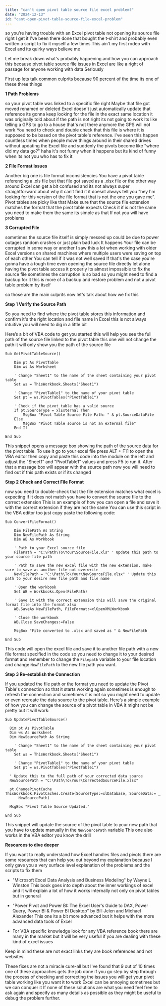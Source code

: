 ```yaml
---
title: "can't open pivot table source file excel problem?"
date: "2024-12-13"
id: "cant-open-pivot-table-source-file-excel-problem"
---
```


so you’re having trouble with an Excel pivot table not opening its source file right I get it I've been there done that bought the t-shirt and probably even written a script to fix it myself a few times This ain't my first rodeo with Excel and its quirky ways believe me

Let me break down what's probably happening and how you can approach this because pivot table source file issues in Excel are like a right of passage for anyone working with data Seriously

First up lets talk common culprits because 90 percent of the time its one of these three things

**1 Path Problems**

 so your pivot table was linked to a specific file right Maybe that file got moved renamed or deleted Excel doesn't just automatically update that reference its gonna keep looking for the file in the exact same location it was originally told about if the path is not right its not going to work Its like telling a GPS to go to a house that's not there anymore the GPS will not work You need to check and double check that this file is where it is supposed to be based on the pivot table's reference. I've seen this happen countless times when people move things around in their shared drives without updating the Excel file and suddenly the pivots become like "where did my data go?" haha it's not funny when it happens but its kind of funny when its not you who has to fix it

**2 File Format Issues**

Another big one is file format inconsistencies You have a pivot table referencing a .xls file but that file got saved as a .xlsx file or the other way around Excel can get a bit confused and its not always super straightforward about why it can’t find it it doesnt always tell you "hey I'm looking for this version of the file format that is not the one you gave me". Pivot tables are picky like that Make sure that the source file extension matches the format that the pivot table expects Check it if is not the same you need to make them the same its simple as that If not you will have problems

**3 Corrupted File**

sometimes the source file itself is simply messed up could be due to power outages random crashes or just plain bad luck It happens Your file can be corrupted in some way or another I saw this a lot when working with older Excel versions on shared machines where multiple users were saving on top of each other You can tell if it was not well saved If that's the case you're gonna have a tough time even opening the source file directly let alone having the pivot table access it properly Its almost impossible to fix the source file sometimes the corruption is so bad so you might need to find a backup for it this is more of a backup and restore problem and not a pivot table problem by itself

 so those are the main culprits now let's talk about how we fix this

**Step 1 Verify the Source Path**

So you need to find where the pivot table stores this information and confirm it's the right location and file name In Excel this is not always intuitive you will need to dig in a little bit

Here’s a bit of VBA code to get you started this will help you see the full path of the source file linked to the pivot table this one will not change the path it will only show you the path of the source file

```vba
Sub GetPivotTableSource()

    Dim pt As PivotTable
    Dim ws As Worksheet

    ' Change "Sheet1" to the name of the sheet containing your pivot table
    Set ws = ThisWorkbook.Sheets("Sheet1")

    ' Change "PivotTable1" to the name of your pivot table
    Set pt = ws.PivotTables("PivotTable1")

    ' Check if the pivot table has a valid source
    If pt.SourceType = xlExternal Then
        MsgBox "Pivot Table Source File Path: " & pt.SourceDataFile
    Else
        MsgBox "Pivot Table source is not an external file"
    End If

End Sub
```

This snippet opens a message box showing the path of the source data for the pivot table. To use it go to your excel file press ALT + F11 to open the VBA editor then copy and paste this code into the module on the left and adjust the "Sheet1" and "PivotTable1" values and press F5 to run it. After that a message box will appear with the source path now you will need to find out if this path exists or if its changed

**Step 2 Check and Correct File Format**

now you need to double-check that the file extension matches what excel is expecting if it does not match you have to convert the source file to the correct extension This is an example of how you can open a file and save it with the correct extension if they are not the same You can use this script in the VBA editor too just copy paste the following code:

```vba
Sub ConvertFileFormat()

    Dim FilePath As String
    Dim NewFilePath As String
    Dim WB As Workbook

    ' Path to your Excel source file
    FilePath = "C:\Path\To\Your\SourceFile.xls" ' Update this path to your source file path

    ' Path to save the new excel file with the new extension, make sure to save as another file not overwrite
    NewFilePath = "C:\Path\To\Your\NewSourceFile.xlsx" ' Update this path to your desire new file path and file name

    ' Open the workbook
    Set WB = Workbooks.Open(FilePath)

    ' Save it with the correct extension this will save the original format file into the format xlsx
    WB.SaveAs NewFilePath, FileFormat:=xlOpenXMLWorkbook

    ' Close the workbook
    WB.Close SaveChanges:=False

    MsgBox "File converted to .xlsx and saved as " & NewFilePath

End Sub
```
This code will open the excel file and save it to another file path with a new file format specified in the code so you need to change it to your desired format and remember to change the `Filepath` variable to your file location and change `NewFilePath` to the new file path you want.

**Step 3 Re-establish the Connection**

If you updated the file path or the format you need to update the Pivot Table's connection so that it starts working again sometimes is enough to refresh the connection and sometimes it is not so you might need to update or even recreate the data source to the pivot table. Here’s a simple example of how you can change the source of a pivot table in VBA it might not be pretty but it will work:

```vba
Sub UpdatePivotTableSource()

  Dim pt As PivotTable
  Dim ws As Worksheet
  Dim NewSourcePath As String

    ' Change "Sheet1" to the name of the sheet containing your pivot table
    Set ws = ThisWorkbook.Sheets("Sheet1")

    ' Change "PivotTable1" to the name of your pivot table
    Set pt = ws.PivotTables("PivotTable1")

  ' Update this to the full path of your corrected data source
  NewSourcePath = "C:\Path\To\Your\CorrectedSourceFile.xlsx"

  pt.ChangePivotCache ThisWorkbook.PivotCaches.Create(SourceType:=xlDatabase, SourceData:= _
      NewSourcePath)

  MsgBox "Pivot Table Source Updated."

End Sub

```

This snippet will update the source of the pivot table to your new path that you have to update manually in the `NewSourcePath` variable This one also works in the VBA editor you know the drill

**Resources to dive deeper**

If you want to really understand how Excel handles files and pivots there are some resources that can help you out beyond my explanation because I only gave you a very surface level explanation of the problems and the scripts to fix them

*   "Microsoft Excel Data Analysis and Business Modeling" by Wayne L Winston This book goes into depth about the inner workings of excel and it will explain a lot of how it works internally not only on pivot tables but in general

*   "Power Pivot and Power BI: The Excel User's Guide to DAX, Power Query, Power BI & Power BI Desktop" by Bill Jelen and Michael Alexander This one its a bit more advanced but it helps with the more advanced data tools of Excel

*   For VBA specific knowledge look for any VBA reference book there are many in the market but it will be very useful if you are dealing with these kind of excel issues

Keep in mind these are not exact links they are book references and not websites.

These fixes are not a miracle cure-all but I've found that 9 out of 10 times one of these approaches gets the job done if you go step by step through the process of checking and correcting the issues you will get your pivot table working like you want it to work Excel can be annoying sometimes but we can conquer it If none of these solutions are what you need feel free to ask again and specify as many details as possible as they might be useful to debug the problem further.

